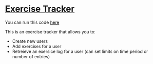 # [Exercise Tracker](https://www.freecodecamp.org/learn/apis-and-microservices/apis-and-microservices-projects/exercise-tracker)

You can run this code [here](https://replit.com/@malikmmusa/boilerplate-project-exercisetracker#.replit)

This is an exercise tracker that allows you to:
- Create new users
- Add exercises for a user
- Retreieve an exersice log for a user (can set limits on time period or number of entries)
